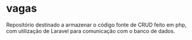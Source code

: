 # vagas
Repositório destinado a armazenar o código fonte de CRUD feito em php, com utilização de Laravel para comunicação com o banco de dados.
